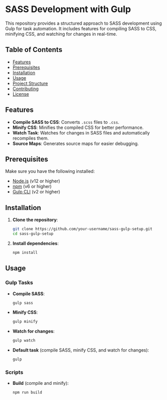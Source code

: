 # SASS Development with Gulp

This repository provides a structured approach to SASS development using Gulp for task automation. It includes features for compiling SASS to CSS, minifying CSS, and watching for changes in real-time.

## Table of Contents

- [Features](#features)
- [Prerequisites](#prerequisites)
- [Installation](#installation)
- [Usage](#usage)
- [Project Structure](#project-structure)
- [Contributing](#contributing)
- [License](#license)

## Features

- **Compile SASS to CSS**: Converts `.scss` files to `.css`.
- **Minify CSS**: Minifies the compiled CSS for better performance.
- **Watch Task**: Watches for changes in SASS files and automatically recompiles them.
- **Source Maps**: Generates source maps for easier debugging.

## Prerequisites

Make sure you have the following installed:

- [Node.js](https://nodejs.org/) (v12 or higher)
- [npm](https://www.npmjs.com/) (v6 or higher)
- [Gulp CLI](https://gulpjs.com/) (v2 or higher)

## Installation

1. **Clone the repository**:
    ```sh
    git clone https://github.com/your-username/sass-gulp-setup.git
    cd sass-gulp-setup
    ```

2. **Install dependencies**:
    ```sh
    npm install
    ```

## Usage

### Gulp Tasks

- **Compile SASS**:
    ```sh
    gulp sass
    ```

- **Minify CSS**:
    ```sh
    gulp minify
    ```

- **Watch for changes**:
    ```sh
    gulp watch
    ```

- **Default task** (compile SASS, minify CSS, and watch for changes):
    ```sh
    gulp
    ```

### Scripts

- **Build** (compile and minify):
    ```sh
    npm run build
    ```


